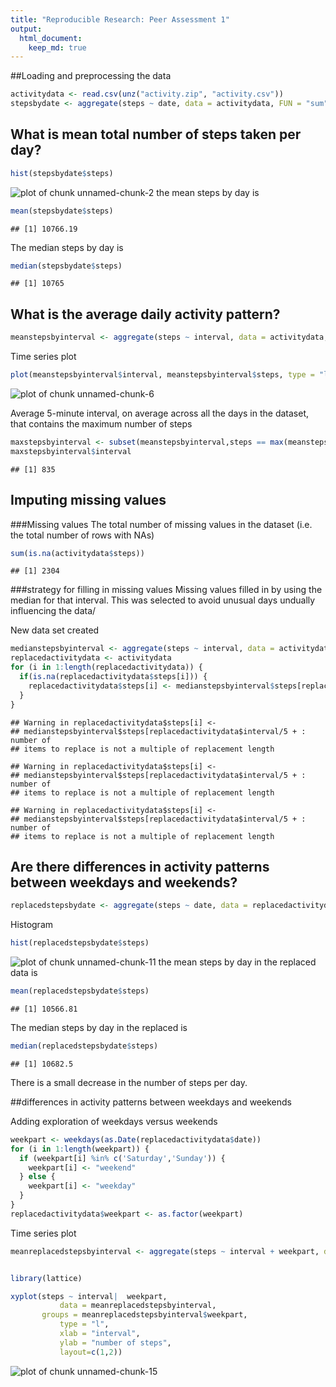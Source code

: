 ```yaml
---
title: "Reproducible Research: Peer Assessment 1"
output: 
  html_document:
    keep_md: true
---
```


##Loading and preprocessing the data


```r
activitydata <- read.csv(unz("activity.zip", "activity.csv"))
stepsbydate <- aggregate(steps ~ date, data = activitydata, FUN = "sum")
```

## What is mean total number of steps taken per day?

```r
hist(stepsbydate$steps)
```

![plot of chunk unnamed-chunk-2](figure/unnamed-chunk-2-1.png) 
the mean steps by day is

```r
mean(stepsbydate$steps)
```

```
## [1] 10766.19
```
The median steps by day is

```r
median(stepsbydate$steps)
```

```
## [1] 10765
```

## What is the average daily activity pattern?

```r
meanstepsbyinterval <- aggregate(steps ~ interval, data = activitydata, FUN = "mean")
```

Time series plot

```r
plot(meanstepsbyinterval$interval, meanstepsbyinterval$steps, type = "l")
```

![plot of chunk unnamed-chunk-6](figure/unnamed-chunk-6-1.png) 

Average 5-minute interval, on average across all the days in the dataset, that contains the maximum number of steps

```r
maxstepsbyinterval <- subset(meanstepsbyinterval,steps == max(meanstepsbyinterval$steps))
maxstepsbyinterval$interval
```

```
## [1] 835
```

## Imputing missing values
###Missing values
The total number of missing values in the dataset (i.e. the total number of rows with NAs)


```r
sum(is.na(activitydata$steps))
```

```
## [1] 2304
```

###strategy for filling in missing values
Missing values filled in by using the median for that interval. This was selected to avoid unusual days undually influencing the data/ 

New data set created


```r
medianstepsbyinterval <- aggregate(steps ~ interval, data = activitydata, FUN = "median")
replacedactivitydata <- activitydata
for (i in 1:length(replacedactivitydata)) {
  if(is.na(replacedactivitydata$steps[i])) {
    replacedactivitydata$steps[i] <- medianstepsbyinterval$steps[replacedactivitydata$interval/5+1] 
  }
}
```

```
## Warning in replacedactivitydata$steps[i] <-
## medianstepsbyinterval$steps[replacedactivitydata$interval/5 + : number of
## items to replace is not a multiple of replacement length
```

```
## Warning in replacedactivitydata$steps[i] <-
## medianstepsbyinterval$steps[replacedactivitydata$interval/5 + : number of
## items to replace is not a multiple of replacement length
```

```
## Warning in replacedactivitydata$steps[i] <-
## medianstepsbyinterval$steps[replacedactivitydata$interval/5 + : number of
## items to replace is not a multiple of replacement length
```

## Are there differences in activity patterns between weekdays and weekends?

```r
replacedstepsbydate <- aggregate(steps ~ date, data = replacedactivitydata, FUN = "sum")
```

Histogram

```r
hist(replacedstepsbydate$steps)
```

![plot of chunk unnamed-chunk-11](figure/unnamed-chunk-11-1.png) 
the mean steps by day in the replaced data is

```r
mean(replacedstepsbydate$steps)
```

```
## [1] 10566.81
```
The median steps by day in the replaced is

```r
median(replacedstepsbydate$steps)
```

```
## [1] 10682.5
```

There is a small decrease in the number of steps per day.

##differences in activity patterns between weekdays and weekends

Adding exploration of weekdays versus weekends

```r
weekpart <- weekdays(as.Date(replacedactivitydata$date))
for (i in 1:length(weekpart)) {
  if (weekpart[i] %in% c('Saturday','Sunday')) {
    weekpart[i] <- "weekend"
  } else {
    weekpart[i] <- "weekday"
  }
}
replacedactivitydata$weekpart <- as.factor(weekpart)
```

Time series plot

```r
meanreplacedstepsbyinterval <- aggregate(steps ~ interval + weekpart, data = replacedactivitydata, FUN = "mean")


library(lattice)

xyplot(steps ~ interval|  weekpart, 
           data = meanreplacedstepsbyinterval,
       groups = meanreplacedstepsbyinterval$weekpart,
           type = "l",
           xlab = "interval",
           ylab = "number of steps",
           layout=c(1,2))
```

![plot of chunk unnamed-chunk-15](figure/unnamed-chunk-15-1.png) 
